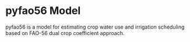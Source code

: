 # pyfao56 Model
pyfao56 is a model for estimating crop water use and irrigation scheduling based on FAO-56 dual crop coefficient approach.
